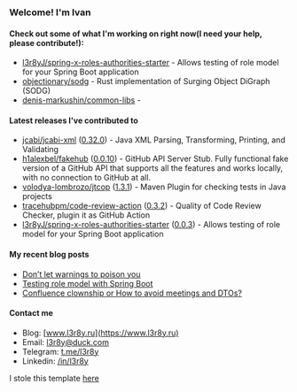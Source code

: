 ### Welcome! I'm Ivan

#### Check out some of what I'm working on right now(I need your help, please contribute!):

- [l3r8yJ/spring-x-roles-authorities-starter](https://github.com/l3r8yJ/spring-x-roles-authorities-starter) - Allows testing of role model for your Spring Boot application 
- [objectionary/sodg](https://github.com/objectionary/sodg) - Rust implementation of Surging Object DiGraph (SODG)
- [denis-markushin/common-libs](https://github.com/denis-markushin/common-libs) - 

#### Latest releases I've contributed to

- [jcabi/jcabi-xml](https://github.com/jcabi/jcabi-xml) ([0.32.0](https://github.com/jcabi/jcabi-xml/releases/tag/0.32.0)) - Java XML Parsing, Transforming, Printing, and Validating
- [h1alexbel/fakehub](https://github.com/h1alexbel/fakehub) ([0.0.10](https://github.com/h1alexbel/fakehub/releases/tag/0.0.10)) - GitHub API Server Stub. Fully functional fake version of a GitHub API that supports all the features and works locally, with no connection to GitHub at all.
- [volodya-lombrozo/jtcop](https://github.com/volodya-lombrozo/jtcop) ([1.3.1](https://github.com/volodya-lombrozo/jtcop/releases/tag/1.3.1)) - Maven Plugin for checking tests in Java projects
- [tracehubpm/code-review-action](https://github.com/tracehubpm/code-review-action) ([0.3.2](https://github.com/tracehubpm/code-review-action/releases/tag/0.3.2)) - Quality of Code Review Checker, plugin it as GitHub Action
- [l3r8yJ/spring-x-roles-authorities-starter](https://github.com/l3r8yJ/spring-x-roles-authorities-starter) ([0.0.3](https://github.com/l3r8yJ/spring-x-roles-authorities-starter/releases/tag/0.0.3)) - Allows testing of role model for your Spring Boot application 

#### My recent blog posts

- [Don’t let warnings to poison you](https://www.l3r8y.ru/2024/06/26/dont-let-warnings-to-poison-you)
- [Testing role model with Spring Boot](https://www.l3r8y.ru/2024/05/24/role-model-testing-with-spring-boot)
- [Confluence clownship or How to avoid meetings and DTOs?](https://www.l3r8y.ru/2024/02/13/confluence-clownship-or-how-to-avoid-meetings)

#### Contact me

- Blog: [www.l3r8y.ru](https://www.l3r8y.ru)
- Email: [l3r8y@duck.com](mailto:l3r8y@duck.com)
- Telegram: [t.me/l3r8y](https://t.me/l3r8y)
- Linkedin: [/in/l3r8y](https://www.linkedin.com/in/l3r8y)

I stole this template [here](https://github.com/h1alexbel)
